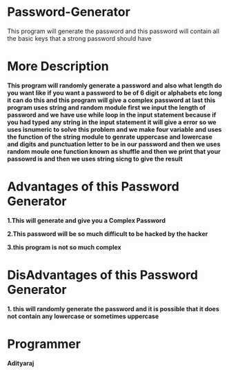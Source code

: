 # Password-Generator
This program will generate the password and this password will contain all the basic keys that a strong password should have

# More Description
**This program will randomly generate a password and also what length do you want like if you want a password to be of 6 digit or alphabets etc long it can do this and this program will give a complex password at last this program uses string and random module first we input the length of password and we have use while loop in the input statement because if you had typed any string in the input statement it will give a error so we uses isnumeric to solve this problem and we make four variable and uses the function of the string module to genrate uppercase and lowercase and digits and punctuation letter to be in our password and then we uses random moule one function known as shuffle and then we print that your passowrd is and then we uses string sicng to give the result**

# Advantages of this Password Generator
**1.This will generate and give you a Complex Password**

**2.This password will be so much difficult to be hacked by the hacker**

**3.this program is not so much complex**

# DisAdvantages of this Password Generator
**1. this will randomly generate the password and it is possible that it does not contain any lowercase or sometimes uppercase**

# Programmer
**Adityaraj**
